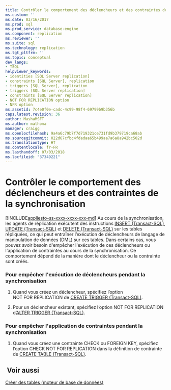 ```yaml
---
title: Contrôler le comportement des déclencheurs et des contraintes de la synchronisation | Microsoft Docs
ms.custom: ''
ms.date: 03/16/2017
ms.prod: sql
ms.prod_service: database-engine
ms.component: replication
ms.reviewer: ''
ms.suite: sql
ms.technology: replication
ms.tgt_pltfrm: ''
ms.topic: conceptual
dev_langs:
- TSQL
helpviewer_keywords:
- identities [SQL Server replication]
- constraints [SQL Server], replication
- triggers [SQL Server], replication
- triggers [SQL Server replication]
- constraints [SQL Server replication]
- NOT FOR REPLICATION option
- NFR option
ms.assetid: 7c4e0f0e-cadc-4c99-98f4-69799b9b356b
caps.latest.revision: 36
author: MashaMSFT
ms.author: mathoma
manager: craigg
ms.openlocfilehash: 9a4a6c79b7f7d719321ce731fd9b379719ca68ab
ms.sourcegitcommit: 022d67cfbc4fdadaa65b499aa7a6a8a942bc502d
ms.translationtype: HT
ms.contentlocale: fr-FR
ms.lasthandoff: 07/03/2018
ms.locfileid: "37349221"
---
```

# <a name="control-behavior-of-triggers-and-constraints-in-synchronization"></a>Contrôler le comportement des déclencheurs et des contraintes de la synchronisation
[!INCLUDE[appliesto-ss-xxxx-xxxx-xxx-md](../../includes/appliesto-ss-xxxx-xxxx-xxx-md.md)]
  Au cours de la synchronisation, les agents de réplication exécutent des instructions [INSERT &#40;Transact-SQL&#41;](../../t-sql/statements/insert-transact-sql.md), [UPDATE &#40;Transact-SQL&#41;](../../t-sql/queries/update-transact-sql.md) et [DELETE &#40;Transact-SQL&#41;](../../t-sql/statements/delete-transact-sql.md) sur les tables répliquées, ce qui peut entraîner l’exécution de déclencheurs de langage de manipulation de données (DML) sur ces tables. Dans certains cas, vous pouvez avoir besoin d'empêcher l'exécution de ces déclencheurs ou l'application de contraintes au cours de la synchronisation. Ce comportement dépend de la manière dont le déclencheur ou la contrainte sont créés.  
  
### <a name="to-prevent-triggers-from-executing-during-synchronization"></a>Pour empêcher l'exécution de déclencheurs pendant la synchronisation  
  
1.  Quand vous créez un déclencheur, spécifiez l’option NOT FOR REPLICATION de [CREATE TRIGGER &#40;Transact-SQL&#41;](../../t-sql/statements/create-trigger-transact-sql.md).  
  
2.  Pour un déclencheur existant, spécifiez l’option NOT FOR REPLICATION d’[ALTER TRIGGER &#40;Transact-SQL&#41;](../../t-sql/statements/alter-trigger-transact-sql.md).  
  
### <a name="to-prevent-constraints-from-being-enforced-during-synchronization"></a>Pour empêcher l'application de contraintes pendant la synchronisation  
  
1.  Quand vous créez une contrainte CHECK ou FOREIGN KEY, spécifiez l’option CHECK NOT FOR REPLICATION dans la définition de contrainte de [CREATE TABLE &#40;Transact-SQL&#41;](../../t-sql/statements/create-table-transact-sql.md).  
  
## <a name="see-also"></a> Voir aussi  
 [Créer des tables &#40;moteur de base de données&#41;](../../relational-databases/tables/create-tables-database-engine.md)  
  
  
